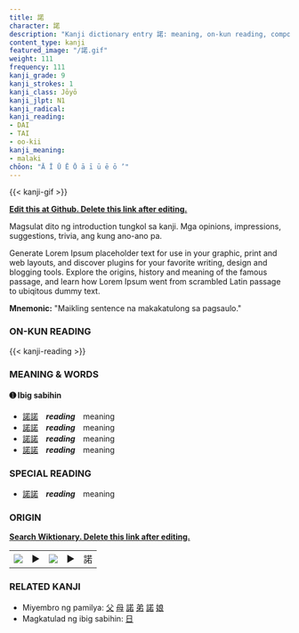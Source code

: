 ```yaml
---
title: 諾
character: 諾
description: "Kanji dictionary entry 諾: meaning, on-kun reading, compounds, origin, related kanji"
content_type: kanji
featured_image: "/諾.gif"
weight: 111
frequency: 111
kanji_grade: 9
kanji_strokes: 1
kanji_class: Jōyō
kanji_jlpt: N1
kanji_radical: 
kanji_reading: 
- DAI
- TAI
- oo-kii
kanji_meaning:
- malaki
chōon: "Ā Ī Ū Ē Ō ā ī ū ē ō ’"
---
```

[//]: # (Don't edit the line below. Kanji animated GIF code is automatically generated.)
{{< kanji-gif >}}

[//]: # (Edit below this line.)

**[Edit this at Github. Delete this link after editing.](https://github.com/tim0g/tim/tree/main/content/kanji/諾/index.md)**

Magsulat dito ng introduction tungkol sa kanji. Mga opinions, impressions, suggestions, trivia, ang kung ano-ano pa.

Generate Lorem Ipsum placeholder text for use in your graphic, print and web layouts, and discover plugins for your favorite writing, design and blogging tools. Explore the origins, history and meaning of the famous passage, and learn how Lorem Ipsum went from scrambled Latin passage to ubiqitous dummy text.
 
**Mnemonic:** "Maikling sentence na makakatulong sa pagsaulo."

### ON-KUN READING

[//]: # (Don't edit the line below. ON-KUN READING code is automatically generated.)
{{< kanji-reading >}}

### MEANING & WORDS

#### ➊ **Ibig sabihin**
  - [諾](../諾)[諾](../諾)　***reading***　meaning
  - [諾](../諾)[諾](../諾)　***reading***　meaning
  - [諾](../諾)[諾](../諾)　***reading***　meaning
  - [諾](../諾)[諾](../諾)　***reading***　meaning

### SPECIAL READING
  - [諾](../諾)[諾](../諾)　***reading***　meaning

### ORIGIN

**[Search Wiktionary. Delete this link after editing.](https://wiktionary.org/wiki/諾)**
<table class="kanji-table"><tr><td>
<img src="60px-諾-bronze.svg.png">
</td><td>▶</td><td>
<img src="60px-諾-oracle.svg.png">
</td><td>▶</td>
<td class="kanji-origin">諾</td>
</tr></table>

### RELATED KANJI
- Miyembro ng pamilya: [父](../父) [母](../母) [諾](../諾) [弟](../弟) [諾](../諾) [娘](../娘)
- Magkatulad ng ibig sabihin: [日](../日)
